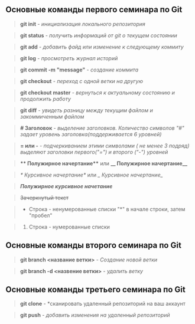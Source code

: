 ## Основные команды первого семинара по Git

> **git init** - *инициализация локального репозитория*

> **git status** - *получить информаций от git о текущем состоянии*

> **git add** - *добавить файд или изменение к следующему коммиту*

> **git log** - *просмотреть журнал историй*

> **git commit -m "message"** - *создание коммита*

> **git checkout** - *переход с одной ветки на другую*

> **git checkout master** - *вернуться к актуальному состоянию и продолжить работу*

> **git diff** - *увидеть разницу между текущим файлом и закоммиченным файлом*

> **# Заголовок** - *выделение заголовков. Количество символов "#" задает уровень заголовка(поддерживается 6 уровней)*

> **= или -** - *подчеркиванием этими символами ( не менее 3 подряд) выделяют заголовки первого("=") и второго ("-") уровней*

> __** Полужирное начертание**__ или **__ Полужирное начертание__**  

> _* Курсивное начертание*_ или *_ Курсивное начертание_*

> ***Полужирное курсивное начетание***

> ~~Зачеркнутый текст~~

> * Строка - ненумерованные списки "*" в начале строки, затем "пробел"

> 1. Строка - нумерованные списки

## Основные команды второго семинара по Git

>**git branch <название ветки>** - *Создание новой ветки*

> **git branch -d <назвение ветки>** - *удалить ветку*

## Основные команды третьего семинара по Git

> **git clone** - *сканировать удаленный репозиторий на ваш аккаунт

> **git push** - *добавить изменения на удаленный репозиторий*

